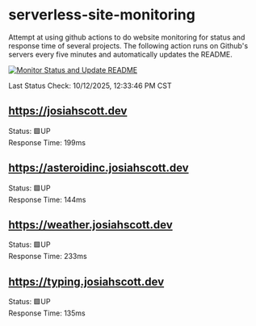 # serverless-site-monitoring
Attempt at using github actions to do website monitoring for status and response time of several projects. The following action runs on Github's servers every five minutes and automatically updates the README.  

[![Monitor Status and Update README](https://github.com/JosiahSco/serverless-site-monitoring/actions/workflows/monitor.yaml/badge.svg)](https://github.com/JosiahSco/serverless-site-monitoring/actions/workflows/monitor.yaml)

Last Status Check: 10/12/2025, 12:33:46 PM CST

## https://josiahscott.dev
Status: 🟩UP  
Response Time: 199ms

## https://asteroidinc.josiahscott.dev
Status: 🟩UP  
Response Time: 144ms

## https://weather.josiahscott.dev
Status: 🟩UP  
Response Time: 233ms

## https://typing.josiahscott.dev
Status: 🟩UP  
Response Time: 135ms


